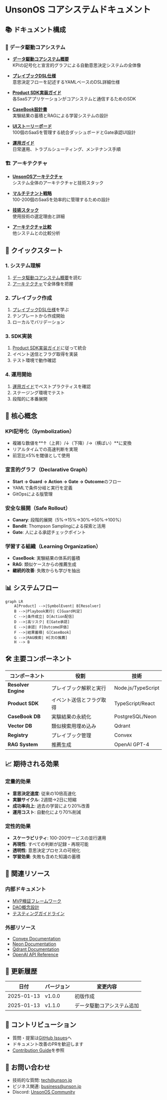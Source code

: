 # UnsonOS コアシステムドキュメント

## 📚 ドキュメント構成

### 🎯 データ駆動コアシステム
- **[データ駆動コアシステム概要](./data-driven-core.md)**  
  KPIの記号化と宣言的グラフによる自動意思決定システムの全体像

- **[プレイブックDSL仕様](./playbook-dsl-spec.md)**  
  意思決定フローを記述するYAMLベースのDSL詳細仕様

- **[Product SDK実装ガイド](./product-sdk-guide.md)**  
  各SaaSアプリケーションがコアシステムと通信するためのSDK

- **[CaseBook設計書](./casebook-design.md)**  
  実験結果の蓄積とRAGによる学習システムの設計

- **[UIストーリーボード](./ui-storyboard.md)**  
  100個のSaaSを管理する統合ダッシュボードとGate承認UI設計

- **[運用ガイド](./operation-guide.md)**  
  日常運用、トラブルシューティング、メンテナンス手順

### 🏗️ アーキテクチャ
- **[UnsonOSアーキテクチャ](./architecture/unson-os-architecture.md)**  
  システム全体のアーキテクチャと技術スタック

- **[マルチテナント戦略](./architecture/multi-tenant-strategy.md)**  
  100-200個のSaaSを効率的に管理するための設計

- **[技術スタック](./architecture/technology-stack.md)**  
  使用技術の選定理由と詳細

- **[アーキテクチャ比較](./architecture/architecture-comparison.md)**  
  他システムとの比較分析

## 🚀 クイックスタート

### 1. システム理解
1. [データ駆動コアシステム概要](./data-driven-core.md)を読む
2. [アーキテクチャ](./architecture/unson-os-architecture.md)で全体像を把握

### 2. プレイブック作成
1. [プレイブックDSL仕様](./playbook-dsl-spec.md)を学ぶ
2. テンプレートから作成開始
3. ローカルでバリデーション

### 3. SDK実装
1. [Product SDK実装ガイド](./product-sdk-guide.md)に従って統合
2. イベント送信とフラグ取得を実装
3. テスト環境で動作確認

### 4. 運用開始
1. [運用ガイド](./operation-guide.md)でベストプラクティスを確認
2. ステージング環境でテスト
3. 段階的に本番展開

## 🔑 核心概念

### KPI記号化（Symbolization）
- 複雑な数値を**↑（上昇）/↓（下降）/→（横ばい）**に変換
- リアルタイムでの高速判断を実現
- 前窓比±5%を閾値として使用

### 宣言的グラフ（Declarative Graph）
- **Start → Guard → Action → Gate → Outcome**のフロー
- YAMLで条件分岐と実行を定義
- GitOpsによる版管理

### 安全な展開（Safe Rollout）
- **Canary**: 段階的展開（5%→15%→30%→50%→100%）
- **Bandit**: Thompson Samplingによる探索と活用
- **Gate**: 人による承認チェックポイント

### 学習する組織（Learning Organization）
- **CaseBook**: 実験結果の体系的蓄積
- **RAG**: 類似ケースからの推薦生成
- **継続的改善**: 失敗からも学びを抽出

## 📊 システムフロー

```mermaid
graph LR
    A[Product] -->|SymbolEvent| B[Resolver]
    B -->|Playbook実行| C[Guard判定]
    C -->|条件成立| D[Action配信]
    D -->|高リスク| E[Gate承認]
    E -->|承認| F[Outcome評価]
    F -->|結果蓄積| G[CaseBook]
    G -->|RAG検索| H[次の推薦]
    H --> B
```

## 🛠️ 主要コンポーネント

| コンポーネント | 役割 | 技術 |
|--------------|------|------|
| **Resolver Engine** | プレイブック解釈と実行 | Node.js/TypeScript |
| **Product SDK** | イベント送信とフラグ取得 | TypeScript/React |
| **CaseBook DB** | 実験結果の永続化 | PostgreSQL/Neon |
| **Vector DB** | 類似検索用埋め込み | Qdrant |
| **Registry** | プレイブック管理 | Convex |
| **RAG System** | 推薦生成 | OpenAI GPT-4 |

## 📈 期待される効果

### 定量的効果
- **意思決定速度**: 従来の10倍高速化
- **実験サイクル**: 2週間→2日に短縮
- **成功率向上**: 過去の学習により20%改善
- **運用コスト**: 自動化により70%削減

### 定性的効果
- **スケーラビリティ**: 100-200サービスの並行運用
- **再現性**: すべての判断が記録・再現可能
- **透明性**: 意思決定プロセスの可視化
- **学習効果**: 失敗も含めた知識の蓄積

## 🔗 関連リソース

### 内部ドキュメント
- [MVP検証フレームワーク](../../business-strategy/mvp-validation-framework.md)
- [DAO概念設計](../../business-strategy/dao-concept-design.md)
- [テスティングガイドライン](../../testing/testing-guidelines.md)

### 外部リソース
- [Convex Documentation](https://docs.convex.dev/)
- [Neon Documentation](https://neon.tech/docs)
- [Qdrant Documentation](https://qdrant.tech/documentation/)
- [OpenAI API Reference](https://platform.openai.com/docs)

## 📝 更新履歴

| 日付 | バージョン | 変更内容 |
|------|-----------|---------|
| 2025-01-13 | v1.0.0 | 初版作成 |
| 2025-01-13 | v1.1.0 | データ駆動コアシステム追加 |

## 🤝 コントリビューション

- 質問・提案は[GitHub Issues](https://github.com/unsonos/unson_os/issues)へ
- ドキュメント改善のPRを歓迎します
- [Contribution Guide](../../for-community/contribution-guide/)を参照

## 📧 お問い合わせ

- 技術的な質問: tech@unson.jp
- ビジネス関連: business@unson.jp
- Discord: [UnsonOS Community](https://discord.gg/unsonos)